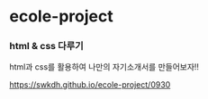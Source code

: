 # ecole-project
### html & css 다루기

html과 css를 활용하여 나만의 자기소개서를 만들어보자!!

https://swkdh.github.io/ecole-project/0930
